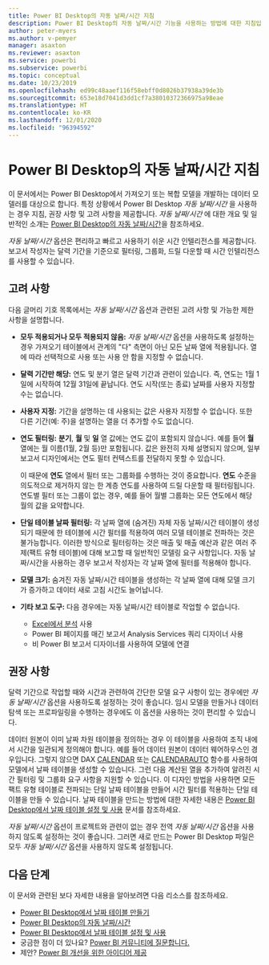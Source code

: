 ```yaml
---
title: Power BI Desktop의 자동 날짜/시간 지침
description: Power BI Desktop의 자동 날짜/시간 기능을 사용하는 방법에 대한 지침입니다.
author: peter-myers
ms.author: v-pemyer
manager: asaxton
ms.reviewer: asaxton
ms.service: powerbi
ms.subservice: powerbi
ms.topic: conceptual
ms.date: 10/23/2019
ms.openlocfilehash: ed99c48aaef116f58ebff0d8026b37938a39de3b
ms.sourcegitcommit: 653e18d7041d3dd1cf7a38010372366975a98eae
ms.translationtype: HT
ms.contentlocale: ko-KR
ms.lasthandoff: 12/01/2020
ms.locfileid: "96394592"
---
```

# <a name="auto-datetime-guidance-in-power-bi-desktop"></a>Power BI Desktop의 자동 날짜/시간 지침

이 문서에서는 Power BI Desktop에서 가져오기 또는 복합 모델을 개발하는 데이터 모델러를 대상으로 합니다. 특정 상황에서 Power BI Desktop _자동 날짜/시간_ 을 사용하는 경우 지침, 권장 사항 및 고려 사항을 제공합니다. _자동 날짜/시간_ 에 대한 개요 및 일반적인 소개는 [Power BI Desktop의 자동 날짜/시간](../transform-model/desktop-auto-date-time.md)을 참조하세요.

_자동 날짜/시간_ 옵션은 편리하고 빠르고 사용하기 쉬운 시간 인텔리전스를 제공합니다. 보고서 작성자는 달력 기간을 기준으로 필터링, 그룹화, 드릴 다운할 때 시간 인텔리전스를 사용할 수 있습니다.

## <a name="considerations"></a>고려 사항

다음 글머리 기호 목록에서는 _자동 날짜/시간_ 옵션과 관련된 고려 사항 및 가능한 제한 사항을 설명합니다.

- **모두 적용되거나 모두 적용되지 않음:** _자동 날짜/시간_ 옵션을 사용하도록 설정하는 경우 가져오기 테이블에서 관계의 &quot;다&quot; 측면이 아닌 모든 날짜 열에 적용됩니다. 열에 따라 선택적으로 사용 또는 사용 안 함을 지정할 수 없습니다.
- **달력 기간만 해당:** 연도 및 분기 열은 달력 기간과 관련이 있습니다. 즉, 연도는 1월 1일에 시작하여 12월 31일에 끝납니다. 연도 시작(또는 종료) 날짜를 사용자 지정할 수는 없습니다.
- **사용자 지정:** 기간을 설명하는 데 사용되는 값은 사용자 지정할 수 없습니다. 또한 다른 기간(예: 주)을 설명하는 열을 더 추가할 수도 없습니다.
- **연도 필터링:** **분기**, **월** 및 **일** 열 값에는 연도 값이 포함되지 않습니다. 예를 들어 **월** 열에는 월 이름(1월, 2월 등)만 포함됩니다. 값은 완전히 자체 설명되지 않으며, 일부 보고서 디자인에서는 연도 필터 컨텍스트를 전달하지 못할 수 있습니다.

    이 때문에 **연도** 열에서 필터 또는 그룹화를 수행하는 것이 중요합니다. **연도** 수준을 의도적으로 제거하지 않는 한 계층 연도를 사용하여 드릴 다운할 때 필터링됩니다. 연도별 필터 또는 그룹이 없는 경우, 예를 들어 월별 그룹화는 모든 연도에서 해당 월의 값을 요약합니다.
- **단일 테이블 날짜 필터링:** 각 날짜 열에 (숨겨진) 자체 자동 날짜/시간 테이블이 생성되기 때문에 한 테이블에 시간 필터를 적용하여 여러 모델 테이블로 전파하는 것은 불가능합니다. 이러한 방식으로 필터링하는 것은 매출 및 매출 예산과 같은 여러 주제(팩트 유형 테이블)에 대해 보고할 때 일반적인 모델링 요구 사항입니다. 자동 날짜/시간을 사용하는 경우 보고서 작성자는 각 날짜 열에 필터를 적용해야 합니다.
- **모델 크기:** 숨겨진 자동 날짜/시간 테이블을 생성하는 각 날짜 열에 대해 모델 크기가 증가하고 데이터 새로 고침 시간도 늘어납니다.
- **기타 보고 도구:** 다음 경우에는 자동 날짜/시간 테이블로 작업할 수 없습니다.
  - [Excel에서 분석](../collaborate-share/service-analyze-in-excel.md) 사용
  - Power BI 페이지를 매긴 보고서 Analysis Services 쿼리 디자이너 사용
  - 비 Power BI 보고서 디자이너를 사용하여 모델에 연결

## <a name="recommendations"></a>권장 사항

달력 기간으로 작업할 때와 시간과 관련하여 간단한 모델 요구 사항이 있는 경우에만 _자동 날짜/시간_ 옵션을 사용하도록 설정하는 것이 좋습니다. 임시 모델을 만들거나 데이터 탐색 또는 프로파일링을 수행하는 경우에도 이 옵션을 사용하는 것이 편리할 수 있습니다.

데이터 원본이 이미 날짜 차원 테이블을 정의하는 경우 이 테이블을 사용하여 조직 내에서 시간을 일관되게 정의해야 합니다. 예를 들어 데이터 원본이 데이터 웨어하우스인 경우입니다. 그렇지 않으면 DAX [CALENDAR](/dax/calendar-function-dax) 또는 [CALENDARAUTO](/dax/calendarauto-function-dax) 함수를 사용하여 모델에서 날짜 테이블을 생성할 수 있습니다. 그런 다음 계산된 열을 추가하여 알려진 시간 필터링 및 그룹화 요구 사항을 지원할 수 있습니다. 이 디자인 방법을 사용하면 모든 팩트 유형 테이블로 전파되는 단일 날짜 테이블을 만들어 시간 필터를 적용하는 단일 테이블을 만들 수 있습니다. 날짜 테이블을 만드는 방법에 대한 자세한 내용은 [Power BI Desktop에서 날짜 테이블 설정 및 사용](../transform-model/desktop-date-tables.md) 문서를 참조하세요.

_자동 날짜/시간_ 옵션이 프로젝트와 관련이 없는 경우 전역 _자동 날짜/시간_ 옵션을 사용하지 않도록 설정하는 것이 좋습니다. 그러면 새로 만드는 Power BI Desktop 파일은 모두 _자동 날짜/시간_ 옵션을 사용하지 않도록 설정됩니다.

## <a name="next-steps"></a>다음 단계

이 문서와 관련된 보다 자세한 내용을 알아보려면 다음 리소스를 참조하세요.

- [Power BI Desktop에서 날짜 테이블 만들기](model-date-tables.md)
- [Power BI Desktop의 자동 날짜/시간](../transform-model/desktop-auto-date-time.md)
- [Power BI Desktop에서 날짜 테이블 설정 및 사용](../transform-model/desktop-date-tables.md)
- 궁금한 점이 더 있나요? [Power BI 커뮤니티에 질문합니다.](https://community.powerbi.com/)
- 제안? [Power BI 개선을 위한 아이디어 제공](https://ideas.powerbi.com/)
